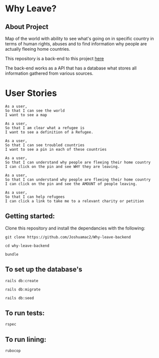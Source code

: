 # Why Leave?

## About Project

Map of the world with ability to see what's going on in specific country in terms of human rights, abuses and to find information why people are actually fleeing home countries.  

This repository is a back-end to this project [here](https://github.com/timcastillogill/Why_Leave_Front_End/tree/main)

The back-end works as a API that has a database what stores all information gathered from various sources.  

# User Stories

```
As a user,
So that I can see the world
I want to see a map
```
```
As a user,
So that I am clear what a refugee is
I want to see a definition of a Refugee.
```
```
As a user,
So that I can see troubled countries
I want to see a pin in each of these countries
```
```
As a user,
So that I can understand why people are fleeing their home country
I can click on the pin and see WHY they are leaving.
```
```
As a user,
So that I can understand why people are fleeing their home country
I can click on the pin and see the AMOUNT of people leaving.
```
```
As a user,
So that I can help refugees
I can click a link to take me to a relevant charity or petition
```

## Getting started:
Clone this repository and install the dependancies with the following:
```
git clone https://github.com/Joshuamac2/Why-leave-backend
```
```
cd why-leave-backend
```
```
bundle
```
## To set up the database's
```
rails db:create
```
```
rails db:migrate
```
```
rails db:seed
```

## To run tests:
```
rspec
```

## To run lining:
```
rubocop

```
